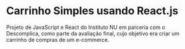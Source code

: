 # Carrinho Simples usando React.js

Projeto de JavaScript e React do Instituto NU em parceria com o Descomplica, como parte da avaliação final, cujo objetivo era criar um carrinho de compras de um e-commerce.
